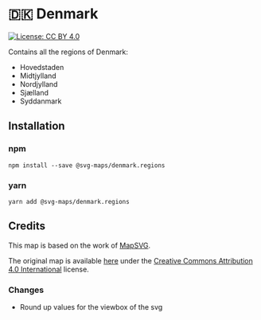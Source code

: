 # 🇩🇰 Denmark

[![License: CC BY 4.0](https://img.shields.io/badge/License-CC%20BY%204.0-blue.svg)](https://creativecommons.org/licenses/by/4.0/)

Contains all the regions of Denmark:

- Hovedstaden
- Midtjylland
- Nordjylland
- Sjælland
- Syddanmark

## Installation

### npm

`npm install --save @svg-maps/denmark.regions`

### yarn

`yarn add @svg-maps/denmark.regions`

## Credits

This map is based on the work of [MapSVG](https://mapsvg.com).

The original map is available [here](https://mapsvg.com/maps/denmark) under the [Creative Commons Attribution 4.0 International](https://creativecommons.org/licenses/by/4.0/) license.

### Changes
* Round up values for the viewbox of the svg
